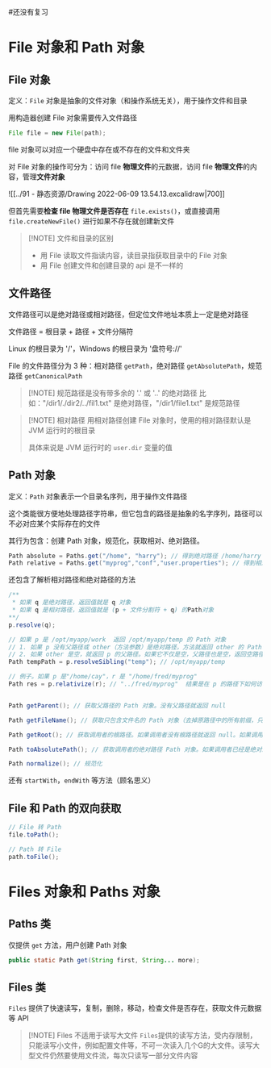 #还没有复习 

# File 对象和 Path 对象

## File 对象

定义：`File` 对象是抽象的文件对象（和操作系统无关），用于操作文件和目录

用构造器创建 File 对象需要传入文件路径

```java
File file = new File(path);
```

file 对象可以对应一个硬盘中存在或不存在的文件和文件夹


对 File 对象的操作可分为：访问 file **物理文件**的元数据，访问 file **物理文件**的内容，管理**文件对象**

![[../91 - 静态资源/Drawing 2022-06-09 13.54.13.excalidraw|700]]

但首先需要**检查 file 物理文件是否存在** `file.exists()`，或直接调用 `file.createNewFile()` 进行如果不存在就创建新文件



> [!NOTE] 文件和目录的区别
> - 用 File 读取文件指读内容，读目录指获取目录中的 File 对象
> - 用 File 创建文件和创建目录的 api 是不一样的



## 文件路径

文件路径可以是绝对路径或相对路径，但定位文件地址本质上一定是绝对路径

文件路径 = 根目录 + 路径 + 文件分隔符

Linux 的根目录为 '/'，Windows 的根目录为 '盘符号://'


File 的文件路径分为 3 种：相对路径 `getPath`，绝对路径 `getAbsolutePath`，规范路径 `getCanonicalPath`


> [!NOTE] 规范路径是没有带多余的 '.' 或 '..' 的绝对路径
> 比如："/dir1/./dir2/../fil1.txt" 是绝对路径，"/dir1/file1.txt" 是规范路径


> [!NOTE] 相对路径
> 用相对路径创建 File 对象时，使用的相对路径默认是 JVM 运行时的根目录
> 
> 具体来说是 JVM 运行时的 `user.dir` 变量的值


## Path 对象

定义：`Path` 对象表示一个目录名序列，用于操作文件路径

这个类能很方便地处理路径字符串，但它包含的路径是抽象的名字序列，路径可以不必对应某个实际存在的文件

其行为包含：创建 Path 对象，规范化，获取相对、绝对路径。

```java
Path absolute = Paths.get("/home", "harry"); // 得到绝对路径 /home/harry
Path relative = Paths.get("myprog","conf","user.properties"); // 得到相对路径 myprog/conf/user.properties 
```

还包含了解析相对路径和绝对路径的方法

```java
/**
 * 如果 q 是绝对路径，返回值就是 q 对象
 * 如果 q 是相对路径，返回值就是 (p + 文件分割符 + q) 的Path对象
**/
p.resolve(q);
```

```java
// 如果 p 是 /opt/myapp/work  返回 /opt/myapp/temp 的 Path 对象
// 1. 如果 p 没有父路径或 other（方法参数）是绝对路径，方法就返回 other 的 Path 对象
// 2. 如果 other 是空，就返回 p 的父路径。如果它不仅是空，父路径也是空，返回空路径  空——""
Path tempPath = p.resolveSibling("temp"); // /opt/myapp/temp
```

```java
// 例子。如果 p 是"/home/cay"，r 是 "/home/fred/myprog"
Path res = p.relativize(r); // "../fred/myprog"  结果是在 p 的路径下如何访问到 r 的路径
```

```java

Path getParent(); // 获取父路径的 Path 对象。没有父路径就返回 null

Path getFileName(); // 获取只包含文件名的 Path 对象（去掉原路径中的所有前缀，只剩下最后一个文件分隔符后的字符串）

Path getRoot(); // 获取调用者的根路径。如果调用者没有根路径就返回 null。如果调用者是相对路径，默认是没有根路径的

Path toAbsolutePath(); // 获取调用者的绝对路径 Path 对象。如果调用者已经是绝对路径返回原对象，否则尝试获取绝对路径，如果获取不到就抛错

Path normalize(); // 规范化

```

还有 `startWith`，`endWith` 等方法（顾名思义）


## File 和 Path 的双向获取

```java
// File 转 Path
file.toPath();
```

```java
// Path 转 File
path.toFile();
```


# Files 对象和 Paths 对象


## Paths 类

仅提供 `get` 方法，用户创建 Path 对象

```java
public static Path get(String first, String... more);
```


## Files 类

`Files` 提供了快速读写，复制，删除，移动，检查文件是否存在，获取文件元数据等 API



> [!NOTE] Files 不适用于读写大文件
> `Files`提供的读写方法，受内存限制，只能读写小文件，例如配置文件等，不可一次读入几个G的大文件。读写大型文件仍然要使用文件流，每次只读写一部分文件内容

